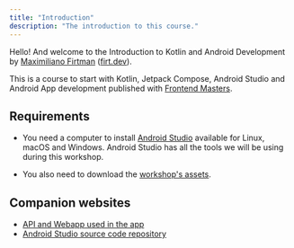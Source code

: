 ```yaml
---
title: "Introduction"
description: "The introduction to this course."
---
```


Hello! And welcome to the Introduction to Kotlin and Android Development by [Maximiliano Firtman][twitter] ([firt.dev](https://firt.dev)).

This is a course to start with Kotlin, Jetpack Compose, Android Studio and Android App development published with [Frontend Masters][fem].

## Requirements

* You need a computer to install [Android Studio](https://developer.android.com/studio) available for Linux, macOS and Windows. Android Studio has all the tools we will be using during this workshop.

* You also need to download the [workshop's assets](/intro-android/assets.zip).

## Companion websites

* [API and Webapp used in the app](https://firtman.github.io/coffeemasters/)
* [Android Studio source code repository](https://github.com/firtman/coffeemasters-android)

[twitter]: https://twitter.com/firt
[fem]: https://www.frontendmasters.com
